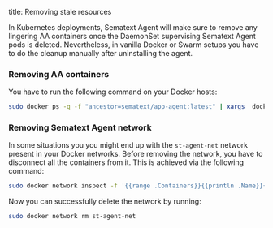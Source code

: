 title: Removing stale resources

In Kubernetes deployments, Sematext Agent will make sure to remove any lingering AA containers once the DaemonSet supervising Sematext Agent pods is deleted. Nevertheless, in vanilla Docker or Swarm setups you have to do the cleanup manually after uninstalling the agent.

### Removing AA containers

You have to run the following command on your Docker hosts:

```bash
sudo docker ps -q -f "ancestor=sematext/app-agent:latest" | xargs  docker rm -f
```



### Removing Sematext Agent network

In some situations you you might end up with the `st-agent-net`  network present in your Docker networks. Before removing the network, you have to disconnect all the containers from it. This is achieved via the following command:

```bash
sudo docker network inspect -f '{{range .Containers}}{{println .Name}}{{end}}' st-agent-net | xargs -I {} docker network disconnect st-agent-net {}
```

Now you can successfully delete the network by running:

```bash
sudo docker network rm st-agent-net
```



